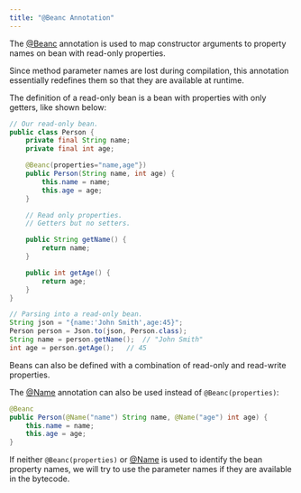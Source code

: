 ```yaml
---
title: "@Beanc Annotation"
---
```


The [@Beanc](../apidocs/org/apache/juneau/annotation/Beanc.html) annotation is used to
map constructor arguments to property names on bean with read-only properties.

Since method parameter names are lost during compilation, this annotation essentially redefines
them so that they are available at runtime.

The definition of a read-only bean is a bean with properties with only getters, like shown below:

```java
// Our read-only bean.
public class Person {
    private final String name;
    private final int age;

    @Beanc(properties="name,age"})
    public Person(String name, int age) {
        this.name = name;
        this.age = age;
    }

    // Read only properties.
    // Getters but no setters.

    public String getName() {
        return name;
    }

    public int getAge() {
        return age;
    }
}
```

```java
// Parsing into a read-only bean.
String json = "{name:'John Smith',age:45}";
Person person = Json.to(json, Person.class);
String name = person.getName();  // "John Smith"
int age = person.getAge();   // 45
```

Beans can also be defined with a combination of read-only and read-write properties.

The [@Name](../apidocs/org/apache/juneau/annotation/Name.html) annotation can also be used instead of `@Beanc(properties)`:

```java
@Beanc
public Person(@Name("name") String name, @Name("age") int age) {
    this.name = name;
    this.age = age;
}
```

If neither `@Beanc(properties)` or [@Name](../apidocs/org/apache/juneau/annotation/Name.html) is used to identify the bean property names,
we will try to use the parameter names if they are available in the bytecode.
